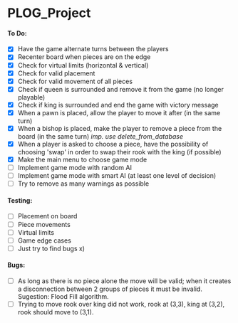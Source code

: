 # PLOG_Project

#### To Do:
 - [x] Have the game alternate turns between the players
 - [x] Recenter board when pieces are on the edge
 - [x] Check for virtual limits (horizontal & vertical)
 - [x] Check for valid placement
 - [x] Check for valid movement of all pieces
 - [x] Check if queen is surrounded and remove it from the game (no longer playable)
 - [x] Check if king is surrounded and end the game with victory message
 - [X] When a pawn is placed, allow the player to move it after (in the same turn)
 - [X] When a bishop is placed, make the player to remove a piece from the board (in the same turn) *imp. use delete_from_database*
 - [X] When a player is asked to choose a piece, have the possibility of choosing 'swap' in order to swap their rook with the king (if possible)
 - [X] Make the main menu to choose game mode
 - [ ] Implement game mode with random AI
 - [ ] Implement game mode with smart AI (at least one level of decision)
 - [ ] Try to remove as many warnings as possible

#### Testing:
 - [ ] Placement on board
 - [ ] Piece movements
 - [ ] Virtual limits
 - [ ] Game edge cases
 - [ ] Just try to find bugs x)

#### Bugs:
 - [ ] As long as there is no piece alone the move will be valid; when it creates a disconnection between 2 groups of pieces it must be invalid.
    Sugestion: Flood Fill algorithm.
 - [ ] Trying to move rook over king did not work, rook at (3,3), king at (3,2), rook should move to (3,1).
